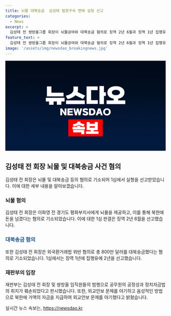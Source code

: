 ```yaml
---
title: 뇌물 대북송금  김성태 법정구속 면해 실형 선고
categories:
  - News
excerpt: >
  김성태 전 쌍방울그룹 회장이 뇌물공여와 대북송금 혐의로 징역 2년 6월과 징역 1년 집행유예 2년을 선고받았다. 이화영 전 경기도 평화부지사에게 뇌물을 주고 대북에 돈을 송금한 혐의로 기소됐으며, 외교안보 문제도 제기됐다. 정치자금법 위반으로 집행유예 2년을 선고받았고, 재판부는 국내 기업 관련 사건 재판은 추후 진행될 예정이다.
feature_text: >
  김성태 전 쌍방울그룹 회장이 뇌물공여와 대북송금 혐의로 징역 2년 6월과 징역 1년 집행유예 2년을 선고받았다. 이화영 전 경기도 평화부지사에게 뇌물을 주고 대북에 돈을 송금한 혐의로 기소됐으며, 외교안보 문제도 제기됐다. 정치자금법 위반으로 집행유예 2년을 선고받았고, 재판부는 국내 기업 관련 사건 재판은 추후 진행될 예정이다.
image: '/assets/img/newsdao_breakingnews.jpg'
---
```


<p><img src="/assets/img/newsdao_breakingnews.jpg" alt="ontimetimes 속보" /></p>

<h2 data-ke-size="size26">김성태 전 회장 뇌물 및 대북송금 사건 혐의</h2>

<p data-ke-size="size16">김성태 전 회장은 뇌물 및 대북송금 등의 혐의로 기소되어 1심에서 실형을 선고받았습니다. 이에 대한 세부 내용을 알아보겠습니다.</p>

<h3>뇌물 혐의</h3>

<p data-ke-size="size16">김성태 전 회장은 이화영 전 경기도 평화부지사에게 뇌물을 제공하고, 이를 통해 북한에 돈을 넘겼다는 혐의로 기소되었습니다. 이에 대한 1심 판결은 징역 2년 6월을 선고했습니다.</p>

<h3><span style="color: #1a5490;">대북송금 혐의</span></h3>

<p data-ke-size="size16">또한 김성태 전 회장은 외국환거래법 위반 혐의로 총 800만 달러를 대북송금했다는 혐의로 기소되었습니다. 1심에서는 징역 1년에 집행유예 2년을 선고했습니다.</p>

<h3>재판부의 입장</h3>

<p data-ke-size="size16">재판부는 김성태 전 회장 및 쌍방울 임직원들의 범행으로 공무원의 공정성과 정치자금법의 취지가 훼손되었다고 판시했습니다. 또한, 외교안보 문제를 야기하고 음성적인 방법으로 북한에 거액의 자금을 지급하여 외교안보 문제를 야기했다고 밝혔습니다.</p>
실시간 뉴스 속보는, <a href="https://newsdao.kr" rel="dofollow">https://newsdao.kr</a>


